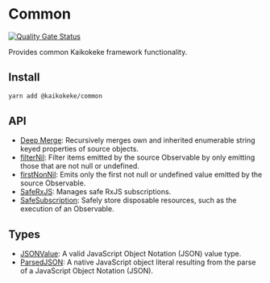 # Common

[![Quality Gate Status](https://img.shields.io/sonar/quality_gate/kaikokeke:common?logo=SonarCloud&server=https%3A%2F%2Fsonarcloud.io&style=flat-square)](https://sonarcloud.io/dashboard?id=kaikokeke%3Acommon)

Provides common Kaikokeke framework functionality.

## Install

```bash
yarn add @kaikokeke/common
```

## API

- [Deep Merge](./src/lib/deep-merge/README.md): Recursively merges own and inherited enumerable string keyed properties of source objects.
- [filterNil](./src/lib/filter-nil/README.md): Filter items emitted by the source Observable by only emitting those that are not null or undefined.
- [firstNonNil](./src/lib/first-non-nil/README.md): Emits only the first not null or undefined value emitted by the source Observable.
- [SafeRxJS](./src/lib/safe-rxjs/README.md): Manages safe RxJS subscriptions.
- [SafeSubscription](./src/lib/safe-subscription/README.md): Safely store disposable resources, such as the execution of an Observable.

## Types

- [JSONValue](./src/lib/types/json-value.type.ts): A valid JavaScript Object Notation (JSON) value type.
- [ParsedJSON](./src/lib/types/parsed-json.type.ts): A native JavaScript object literal resulting from the parse of a JavaScript Object Notation (JSON).
